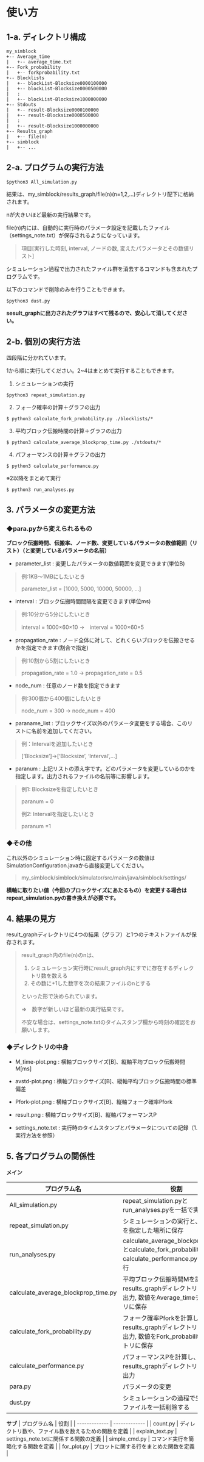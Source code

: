 # 使い方
## 1-a. ディレクトリ構成
```
my_simblock
+-- Average_time
|   +-- average_time.txt
+-- Fork_probability
|   +-- forkprobability.txt
+-- Blocklists
|   +-- blockList-Blocksize0000100000
|   +-- blockList-Blocksize0000500000
|   :
|   +-- blockList-Blocksize1000000000
+-- Stdouts
|   +-- result-Blocksize0000100000
|   +-- result-Blocksize0000500000
|   :
|   +-- result-Blocksize1000000000
+-- Results_graph
|   +-- file(n)
+-- simblock
|   +-- ...

```

## 2-a. プログラムの実行方法
```
$python3 All_simulation.py
```

結果は、my_simblock/results_graph/file(n)(n=1,2,…)ディレクトリ配下に格納されます。

nが大きいほど最新の実行結果です。

file(n)内には、自動的に実行時のパラメータ設定を記載したファイル（settings_note.txt）が保存されるようになっています。

> 項目[実行した時刻, interval, ノードの数, 変えたパラメータとその数値リスト]

シミュレーション過程で出力されたファイル群を消去するコマンドも含まれたプログラムです。

以下のコマンドで削除のみを行うこともできます。
```
$python3 dust.py
```

**sesult_graphに出力されたグラフはすべて残るので、安心して消してください。**

## 2-b. 個別の実行方法
四段階に分かれています。

1から順に実行してください。2~4はまとめて実行することもできます。

1. シミュレーションの実行
```
$python3 repeat_simulation.py
```
2. フォーク確率の計算＋グラフの出力
```
$ python3 calculate_fork_probability.py ./blocklists/*
```
3. 平均ブロック伝搬時間の計算＋グラフの出力
```
$ python3 calculate_average_blockprop_time.py ./stdouts/*
```
4. パフォーマンスの計算＋グラフの出力
```
$ python3 calculate_performance.py
```
※2以降をまとめて実行
```
$ python3 run_analyses.py
```



## 3. パラメータの変更方法
### ◆para.pyから変えられるもの
**ブロック伝搬時間、伝搬率、ノード数、変更しているパラメータの数値範囲（リスト）（と変更しているパラメータの名前）**


+ parameter_list : 変更したパラメータの数値範囲を変更できます(単位B)
> 例:1KB～1MBにしたいとき
>
> parameter_list = [1000, 5000, 10000, 50000, ...]
> 
+ interval : ブロック伝搬時間間隔を変更できます(単位ms)
> 例:10分から5分にしたいとき
>
> interval = 1000×60×10 →　interval = 1000×60×5
>
+ propagation_rate : ノード全体に対して、どれくらいブロックを伝搬させるかを指定できます(割合で指定)
> 例:10割から5割にしたいとき
>
> propagation_rate = 1.0 → propagation_rate = 0.5
>
+ node_num : 任意のノード数を指定できます
> 例:300個から400個にしたいとき
>
> node_num = 300 → node_num = 400

+ paraname_list : ブロックサイズ以外のパラメータ変更をする場合、このリストに名前を追加してください。
> 例：Intervalを追加したいとき
> 
> [‘Blocksize’]→[‘Blocksize’, ‘Interval’,…]
> 
+ paranum : 上記リストの添え字です。どのパラメータを変更しているのかを指定します。出力されるファイルの名前等に影響します。
> 例1: Blocksizeを指定したいとき
>
> paranum = 0
>
> 例2: Intervalを指定したいとき
>
> paranum =1

### ◆その他
これ以外のシミュレーション時に固定するパラメータの数値はSimulationConfiguration.javaから直接変更してください。
> my_simblock/simblock/simulator/src/main/java/simblock/settings/

**横軸に取りたい値（今回のブロックサイズにあたるもの）を変更する場合はrepeat_simulation.pyの書き換えが必要です。**

## 4. 結果の見方
result_graphディレクトリに4つの結果（グラフ）と1つのテキストファイルが保存されます。

> result_graph内のfile(n)のnは、
> 1. シミュレーション実行時にresult_graph内にすでに存在するディレクトリ数を数える
> 2. その数に+1した数字を次の結果ファイルのnとする
> 
> といった形で決められています。
>
> ⇒　数字が新しいほど最新の実行結果です。
>
> 不安な場合は、settings_note.txtのタイムスタンプ欄から時刻の確認をお願いします。

### ◆ディレクトリの中身
+ M_time-plot.png : 横軸ブロックサイズ[B]、縦軸平均ブロック伝搬時間M[ms]

+ avstd-plot.png : 横軸ブロックサイズ[B]、縦軸平均ブロック伝搬時間の標準偏差

+ Pfork-plot.png : 横軸ブロックサイズ[B]、縦軸フォーク確率Pfork

+ result.png : 横軸ブロックサイズ[B]、縦軸パフォーマンスP

+ settings_note.txt : 実行時のタイムスタンプとパラメータについての記録（1.実行方法を参照）

## 5. 各プログラムの関係性
**メイン**

| プログラム名  | 役割 |
| ------------- | ------------- |
|  All_simulation.py  | repeat_simulation.pyとrun_analyses.pyを一括で実行  |
| repeat_simulation.py  | シミュレーションの実行と、その結果を指定した場所に保存  |
| run_analyses.py  | calculate_average_blockprop_time.pyとcalculate_fork_probability.pyとcalculate_performance.pyを一括で実行  |
| calculate_average_blockprop_time.py  | 平均ブロック伝搬時間Mを計算し、results_graphディレクトリへグラフの出力, 数値をAverage_timeディレクトリに保存 |
| calculate_fork_probability.py  | フォーク確率Pforkを計算し、results_graphディレクトリへグラフの出力, 数値をFork_probabilityディレクトリに保存  |
| calculate_performance.py  | パフォーマンスPを計算し、results_graphディレクトリへグラフの出力  |
| para.py  | パラメータの変更  |
| dust.py  | シミュレーションの過程で生成されたファイルを一括削除する  |


**サブ**
| プログラム名  | 役割 |
| ------------- | ------------- |
|  count.py  | ディレクトリ数や、ファイル数を数えるための関数を定義  |
| explain_text.py  | settings_note.txtに関係する関数の定義  |
| simple_cmd.py  | コマンド実行を簡略化する関数を定義  |
| for_plot.py | プロットに関する行をまとめた関数を定義  |

